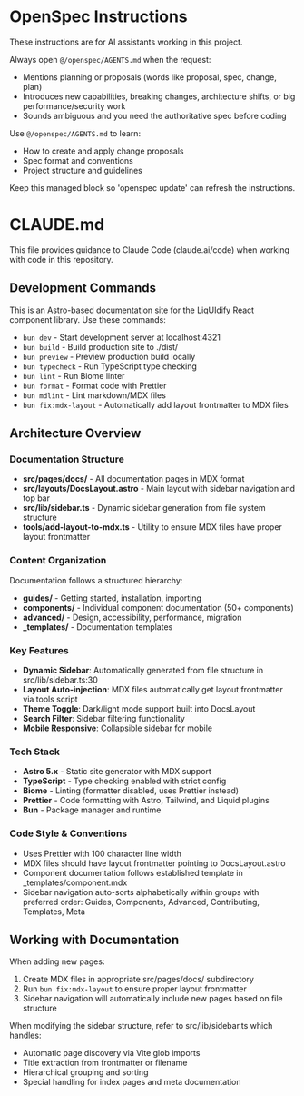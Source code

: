 <!-- OPENSPEC:START -->
# OpenSpec Instructions

These instructions are for AI assistants working in this project.

Always open `@/openspec/AGENTS.md` when the request:
- Mentions planning or proposals (words like proposal, spec, change, plan)
- Introduces new capabilities, breaking changes, architecture shifts, or big performance/security work
- Sounds ambiguous and you need the authoritative spec before coding

Use `@/openspec/AGENTS.md` to learn:
- How to create and apply change proposals
- Spec format and conventions
- Project structure and guidelines

Keep this managed block so 'openspec update' can refresh the instructions.

<!-- OPENSPEC:END -->

# CLAUDE.md

This file provides guidance to Claude Code (claude.ai/code) when working with code in this repository.

## Development Commands

This is an Astro-based documentation site for the LiqUIdify React component library. Use these commands:

- `bun dev` - Start development server at localhost:4321
- `bun build` - Build production site to ./dist/
- `bun preview` - Preview production build locally
- `bun typecheck` - Run TypeScript type checking
- `bun lint` - Run Biome linter
- `bun format` - Format code with Prettier
- `bun mdlint` - Lint markdown/MDX files
- `bun fix:mdx-layout` - Automatically add layout frontmatter to MDX files

## Architecture Overview

### Documentation Structure

- **src/pages/docs/** - All documentation pages in MDX format
- **src/layouts/DocsLayout.astro** - Main layout with sidebar navigation and top bar
- **src/lib/sidebar.ts** - Dynamic sidebar generation from file system structure
- **tools/add-layout-to-mdx.ts** - Utility to ensure MDX files have proper layout frontmatter

### Content Organization

Documentation follows a structured hierarchy:

- **guides/** - Getting started, installation, importing
- **components/** - Individual component documentation (50+ components)
- **advanced/** - Design, accessibility, performance, migration
- **\_templates/** - Documentation templates

### Key Features

- **Dynamic Sidebar**: Automatically generated from file structure in src/lib/sidebar.ts:30
- **Layout Auto-injection**: MDX files automatically get layout frontmatter via tools script
- **Theme Toggle**: Dark/light mode support built into DocsLayout
- **Search Filter**: Sidebar filtering functionality
- **Mobile Responsive**: Collapsible sidebar for mobile

### Tech Stack

- **Astro 5.x** - Static site generator with MDX support
- **TypeScript** - Type checking enabled with strict config
- **Biome** - Linting (formatter disabled, uses Prettier instead)
- **Prettier** - Code formatting with Astro, Tailwind, and Liquid plugins
- **Bun** - Package manager and runtime

### Code Style & Conventions

- Uses Prettier with 100 character line width
- MDX files should have layout frontmatter pointing to DocsLayout.astro
- Component documentation follows established template in \_templates/component.mdx
- Sidebar navigation auto-sorts alphabetically within groups with preferred order: Guides, Components, Advanced, Contributing, Templates, Meta

## Working with Documentation

When adding new pages:

1. Create MDX files in appropriate src/pages/docs/ subdirectory
2. Run `bun fix:mdx-layout` to ensure proper layout frontmatter
3. Sidebar navigation will automatically include new pages based on file structure

When modifying the sidebar structure, refer to src/lib/sidebar.ts which handles:

- Automatic page discovery via Vite glob imports
- Title extraction from frontmatter or filename
- Hierarchical grouping and sorting
- Special handling for index pages and meta documentation
